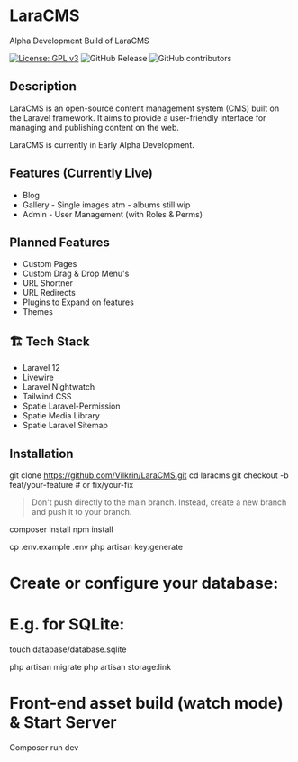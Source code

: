 # LaraCMS

Alpha Development Build of LaraCMS

[![License: GPL v3](https://img.shields.io/badge/License-GPLv3-blue.svg)](https://www.gnu.org/licenses/gpl-3.0)
![GitHub Release](https://img.shields.io/github/v/release/Vilkrin/LaraCMS)
![GitHub contributors](https://img.shields.io/github/contributors/Vilkrin/LaraCMS)

## Description

LaraCMS is an open-source content management system (CMS) built on the Laravel framework. It aims to provide a user-friendly interface for managing and publishing content on the web.

LaraCMS is currently in Early Alpha Development.

## Features (Currently Live)

-   Blog
-   Gallery - Single images atm - albums still wip
-   Admin - User Management (with Roles & Perms)

## Planned Features

-   Custom Pages
-   Custom Drag & Drop Menu's
-   URL Shortner
-   URL Redirects
-   Plugins to Expand on features
-   Themes

## 🏗️ Tech Stack

-   Laravel 12
-   Livewire
-   Laravel Nightwatch
-   Tailwind CSS
-   Spatie Laravel-Permission
-   Spatie Media Library
-   Spatie Laravel Sitemap

## Installation

git clone https://github.com/Vilkrin/LaraCMS.git
cd laracms
git checkout -b feat/your-feature # or fix/your-fix

> Don't push directly to the main branch. Instead, create a new branch and push it to your branch.

composer install
npm install

cp .env.example .env
php artisan key:generate

# Create or configure your database:

# E.g. for SQLite:

touch database/database.sqlite

php artisan migrate
php artisan storage:link

# Front-end asset build (watch mode) & Start Server

Composer run dev
